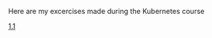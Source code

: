 Here are my excercises made during the Kubernetes course

[1.1](https://github.com/hackerIlia/KubernetesLearning/releases/tag/1.1)
